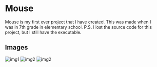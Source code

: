 # Mouse

Mouse is my first ever project that I have created. This was made when I was in 7th grade in elementary school.
P.S. I lost the source code for this project, but I still have the executable.

## Images
![img1](https://i.imgur.com/we95qht.png)
![img2](https://i.imgur.com/85PU2EK.png)
![img2](https://i.imgur.com/VVQuFRt.png)
